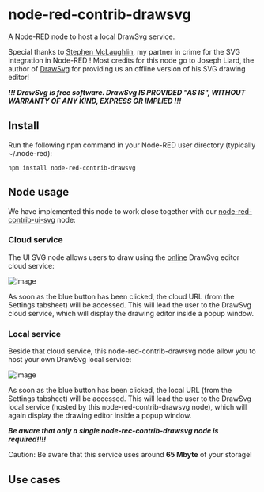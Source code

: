 # node-red-contrib-drawsvg
A Node-RED node to host a local DrawSvg service.

Special thanks to [Stephen McLaughlin](https://github.com/Steve-Mcl), my partner in crime for the SVG integration in Node-RED !
Most credits for this node go to Joseph Liard, the author of [DrawSvg](#DrawSvg-drawing-editor) for providing us an offline version of his SVG drawing editor!

***!!! DrawSvg is free software. DrawSvg IS PROVIDED "AS IS", WITHOUT WARRANTY OF ANY KIND, EXPRESS OR IMPLIED !!!***

## Install
Run the following npm command in your Node-RED user directory (typically ~/.node-red):
```
npm install node-red-contrib-drawsvg
```

## Node usage
We have implemented this node to work close together with our [node-red-contrib-ui-svg](https://github.com/bartbutenaers/node-red-contrib-ui-svg/edit/master/README.md) node:

### Cloud service
The UI SVG node allows users to draw using the [online](http://www.drawsvg.org/drawsvg.html) DrawSvg editor cloud service:

![image](https://user-images.githubusercontent.com/14224149/67963510-03c53980-fbff-11e9-9bb2-6a99d1b57c3d.png)

As soon as the blue button has been clicked, the cloud URL (from the Settings tabsheet) will be accessed.  This will lead the user to the DrawSvg cloud service, which will display the drawing editor inside a popup window.

### Local service

Beside that cloud service, this node-red-contrib-drawsvg node allow you to host your own DrawSvg local service:

![image](https://user-images.githubusercontent.com/14224149/67964272-49cecd00-fc00-11e9-9838-732b0b0a9b2a.png)

As soon as the blue button has been clicked, the local URL (from the Settings tabsheet) will be accessed.  This will lead the user to the DrawSvg local service (hosted by this node-red-contrib-drawsvg node), which will again display the drawing editor inside a popup window.

***Be aware that only a single node-rec-contrib-drawsvg node is required!!!!***

Caution: Be aware that this service uses around **65 Mbyte** of your storage!

## Use cases
